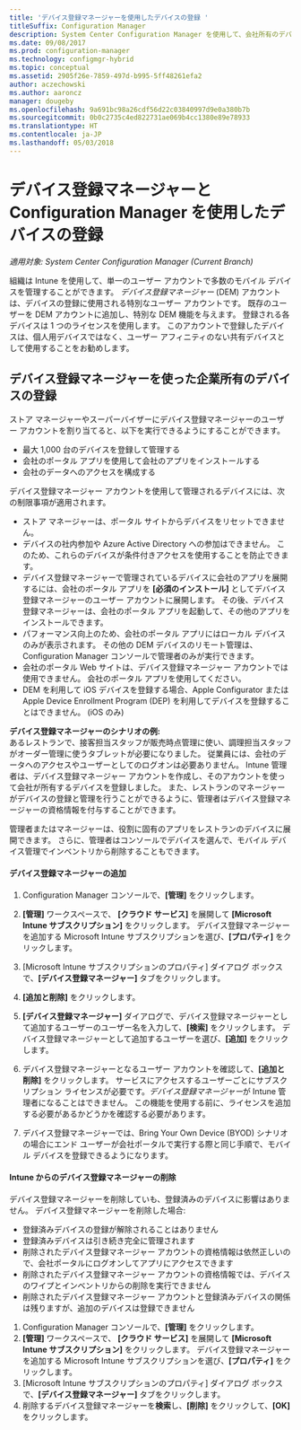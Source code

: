 ```yaml
---
title: 'デバイス登録マネージャーを使用したデバイスの登録 '
titleSuffix: Configuration Manager
description: System Center Configuration Manager を使用して、会社所有のデバイスをデバイス登録マネージャー アカウントで登録します。
ms.date: 09/08/2017
ms.prod: configuration-manager
ms.technology: configmgr-hybrid
ms.topic: conceptual
ms.assetid: 2905f26e-7859-497d-b995-5ff48261efa2
author: aczechowski
ms.author: aaroncz
manager: dougeby
ms.openlocfilehash: 9a691bc98a26cdf56d22c03840997d9e0a380b7b
ms.sourcegitcommit: 0b0c2735c4ed822731ae069b4cc1380e89e78933
ms.translationtype: HT
ms.contentlocale: ja-JP
ms.lasthandoff: 05/03/2018
---
```

# <a name="enroll-devices-with-device-enrollment-manager-with-configuration-manager"></a>デバイス登録マネージャーと Configuration Manager を使用したデバイスの登録

*適用対象: System Center Configuration Manager (Current Branch)*

組織は Intune を使用して、単一のユーザー アカウントで多数のモバイル デバイスを管理することができます。 *デバイス登録マネージャー* (DEM) アカウントは、デバイスの登録に使用される特別なユーザー アカウントです。 既存のユーザーを DEM アカウントに追加し、特別な DEM 機能を与えます。 登録される各デバイスは 1 つのライセンスを使用します。 このアカウントで登録したデバイスは、個人用デバイスではなく、ユーザー アフィニティのない共有デバイスとして使用することをお勧めします。  

## <a name="enroll-corporate-owned-devices-with-the-device-enrollment-manager"></a>デバイス登録マネージャーを使った企業所有のデバイスの登録  
 ストア マネージャーやスーパーバイザーにデバイス登録マネージャーのユーザー アカウントを割り当てると、以下を実行できるようにすることができます。  

-   最大 1,000 台のデバイスを登録して管理する  
-   会社のポータル アプリを使用して会社のアプリをインストールする  
-   会社のデータへのアクセスを構成する  

デバイス登録マネージャー アカウントを使用して管理されるデバイスには、次の制限事項が適用されます。

- ストア マネージャーは、ポータル サイトからデバイスをリセットできません。  
- デバイスの社内参加や Azure Active Directory への参加はできません。 このため、これらのデバイスが条件付きアクセスを使用することを防止できます。
-  デバイス登録マネージャーで管理されているデバイスに会社のアプリを展開するには、会社のポータル アプリを **[必須のインストール]** としてデバイス登録マネージャーのユーザー アカウントに展開します。 その後、デバイス登録マネージャーは、会社のポータル アプリを起動して、その他のアプリをインストールできます。
- パフォーマンス向上のため、会社のポータル アプリにはローカル デバイスのみが表示されます。 その他の DEM デバイスのリモート管理は、Configuration Manager コンソールで管理者のみが実行できます。
- 会社のポータル Web サイトは、デバイス登録マネージャー アカウントでは使用できません。 会社のポータル アプリを使用してください。
- DEM を利用して iOS デバイスを登録する場合、Apple Configurator または Apple Device Enrollment Program (DEP) を利用してデバイスを登録することはできません。 (iOS のみ) 

 **デバイス登録マネージャーのシナリオの例:**   
あるレストランで、接客担当スタッフが販売時点管理に使い、調理担当スタッフがオーダー管理に使うタブレットが必要になりました。 従業員には、会社のデータへのアクセスやユーザーとしてのログオンは必要ありません。 Intune 管理者は、デバイス登録マネージャー アカウントを作成し、そのアカウントを使って会社が所有するデバイスを登録しました。 また、レストランのマネージャーがデバイスの登録と管理を行うことができるように、管理者はデバイス登録マネージャーの資格情報を付与することができます。  

 管理者またはマネージャーは、役割に固有のアプリをレストランのデバイスに展開できます。 さらに、管理者はコンソールでデバイスを選んで、モバイル デバイス管理でインベントリから削除することもできます。  

#### <a name="add-a-device-enrollment-manager"></a>デバイス登録マネージャーの追加  

1.  Configuration Manager コンソールで、**[管理]** をクリックします。  

2.  **[管理]** ワークスペースで、 **[クラウド サービス]** を展開して **[Microsoft Intune サブスクリプション]** をクリックします。 デバイス登録マネージャーを追加する Microsoft Intune サブスクリプションを選び、**[プロパティ]** をクリックします。  

3.  [Microsoft Intune サブスクリプションのプロパティ] ダイアログ ボックスで、**[デバイス登録マネージャー]** タブをクリックします。  

4.  **[追加と削除]** をクリックします。  

5.  **[デバイス登録マネージャー]** ダイアログで、デバイス登録マネージャーとして追加するユーザーのユーザー名を入力して、**[検索]** をクリックします。 デバイス登録マネージャーとして追加するユーザーを選び、**[追加]** をクリックします。  

6.  デバイス登録マネージャーとなるユーザー アカウントを確認して、**[追加と削除]** をクリックします。  サービスにアクセスするユーザーごとにサブスクリプション ライセンスが必要です。*デバイス登録マネージャー*が Intune 管理者になることはできません。 この機能を使用する前に、ライセンスを追加する必要があるかどうかを確認する必要があります。  

7.  デバイス登録マネージャーでは、Bring Your Own Device (BYOD) シナリオの場合にエンド ユーザーが会社ポータルで実行する際と同じ手順で、モバイル デバイスを登録できるようになります。  

#### <a name="delete-a-device-enrollment-manager-from-intune"></a>Intune からのデバイス登録マネージャーの削除  
デバイス登録マネージャーを削除していも、登録済みのデバイスに影響はありません。 デバイス登録マネージャーを削除した場合:  
- 登録済みデバイスの登録が解除されることはありません  
- 登録済みデバイスは引き続き完全に管理されます  
- 削除されたデバイス登録マネージャー アカウントの資格情報は依然正しいので、会社ポータルにログオンしてアプリにアクセスできます  
- 削除されたデバイス登録マネージャー アカウントの資格情報では、デバイスのワイプとインベントリからの削除を実行できません  
- 削除されたデバイス登録マネージャー アカウントと登録済みデバイスの関係は残りますが、追加のデバイスは登録できません

1.  Configuration Manager コンソールで、**[管理]** をクリックします。  
2.  **[管理]** ワークスペースで、 **[クラウド サービス]** を展開して **[Microsoft Intune サブスクリプション]** をクリックします。 デバイス登録マネージャーを追加する Microsoft Intune サブスクリプションを選び、**[プロパティ]** をクリックします。  
3.  [Microsoft Intune サブスクリプションのプロパティ] ダイアログ ボックスで、**[デバイス登録マネージャー]** タブをクリックします。  
4.  削除するデバイス登録マネージャーを**検索**し、**[削除]** をクリックして、**[OK]** をクリックします。  
